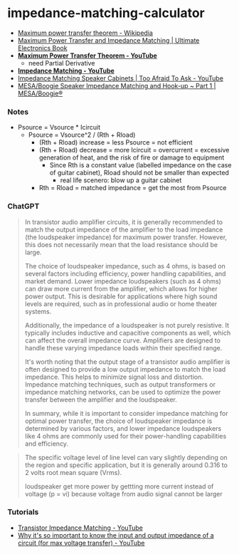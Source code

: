 impedance-matching-calculator
=============================
- [Maximum power transfer theorem - Wikipedia](https://en.wikipedia.org/wiki/Maximum_power_transfer_theorem)
- [Maximum Power Transfer and Impedance Matching | Ultimate Electronics Book](https://ultimateelectronicsbook.com/maximum-power-transfer-and-impedance-matching/)
- [**Maximum Power Transfer Theorem - YouTube**](https://www.youtube.com/watch?v=U85eA3-suiQ)
    - need Partial Derivative
- [**Impedance Matching - YouTube**](https://www.youtube.com/watch?v=5p0v7ZU0WcA)
- [Impedance Matching Speaker Cabinets | Too Afraid To Ask - YouTube](https://www.youtube.com/watch?v=pFhClJDeNYk)
- [MESA/Boogie Speaker Impedance Matching and Hook-up ~ Part 1 | MESA/Boogie®](https://legacy.mesaboogie.com/amplitudes/2013/June/mesaboogie-speaker-impedance-matching-and-hook-up-part-1.html)

### Notes
- Psource = Vsource * Icircuit
    - Psource = Vsource^2 / (Rth + Rload)
        - (Rth + Rload) increase = less Psource = not efficient
        - (Rth + Rload) decrease = more Icircuit = overcurrent = excessive generation of heat, and the risk of fire or damage to equipment
            - Since Rth is a constant value (labelled impedance on the case of guitar cabinet), Rload should not be smaller than expected
                - real life scenero: blow up a guitar cabinet                
        - Rth = Rload = matched impedance = get the most from Psource 

### ChatGPT
> In transistor audio amplifier circuits, it is generally recommended to
> match the output impedance of the amplifier to the load impedance (the
> loudspeaker impedance) for maximum power transfer. However, this does
> not necessarily mean that the load resistance should be large.
> 
> The choice of loudspeaker impedance, such as 4 ohms, is based on
> several factors including efficiency, power handling capabilities, and
> market demand. Lower impedance loudspeakers (such as 4 ohms) can draw
> more current from the amplifier, which allows for higher power output.
> This is desirable for applications where high sound levels are
> required, such as in professional audio or home theater systems.
> 
> Additionally, the impedance of a loudspeaker is not purely resistive.
> It typically includes inductive and capacitive components as well,
> which can affect the overall impedance curve. Amplifiers are designed
> to handle these varying impedance loads within their specified range.
> 
> It's worth noting that the output stage of a transistor audio
> amplifier is often designed to provide a low output impedance to match
> the load impedance. This helps to minimize signal loss and distortion.
> Impedance matching techniques, such as output transformers or
> impedance matching networks, can be used to optimize the power
> transfer between the amplifier and the loudspeaker.
> 
> In summary, while it is important to consider impedance matching for
> optimal power transfer, the choice of loudspeaker impedance is
> determined by various factors, and lower impedance loudspeakers like 4
> ohms are commonly used for their power-handling capabilities and
> efficiency.



> The specific voltage level of line level can vary slightly depending
> on the region and specific application, but it is generally around
> 0.316 to 2 volts root mean square (Vrms). 
> 
>  loudspeaker get more power by gettting more current instead of
> voltage (p = vi) because voltage from audio signal cannot be larger

### Tutorials
- [Transistor Impedance Matching - YouTube](https://www.youtube.com/watch?v=0XYMilJxYns&lc=Ugz7-7AksrAA1VJTuBN4AaABAg.ABa-E8CHATeABbDO8flHeH)
- [Why it's so important to know the input and output impedance of a circuit (for max voltage transfer) - YouTube](https://www.youtube.com/watch?v=2HKnARziLzk)
